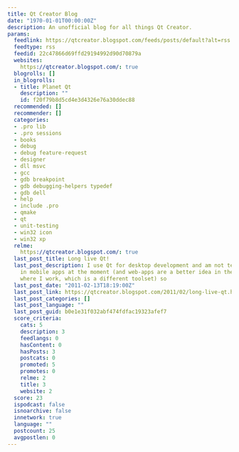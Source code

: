```yaml
---
title: Qt Creator Blog
date: "1970-01-01T00:00:00Z"
description: An unofficial blog for all things Qt Creator.
params:
  feedlink: https://qtcreator.blogspot.com/feeds/posts/default?alt=rss
  feedtype: rss
  feedid: 22c47866d69ffd29194992d90d70879a
  websites:
    https://qtcreator.blogspot.com/: true
  blogrolls: []
  in_blogrolls:
  - title: Planet Qt
    description: ""
    id: f20f79b8d5cd4e3d4326e76a30ddec88
  recommended: []
  recommender: []
  categories:
  - .pro lib
  - .pro sessions
  - books
  - debug
  - debug feature-request
  - designer
  - dll msvc
  - gcc
  - gdb breakpoint
  - gdb debugging-helpers typedef
  - gdb dell
  - help
  - include .pro
  - qmake
  - qt
  - unit-testing
  - win32 icon
  - win32 xp
  relme:
    https://qtcreator.blogspot.com/: true
  last_post_title: Long live Qt!
  last_post_description: I use Qt for desktop development and am not terribly interested
    in mobile apps at the moment (and web-apps are a better idea in the vertical market
    where I work, which is a different toolset) so
  last_post_date: "2011-02-13T18:19:00Z"
  last_post_link: https://qtcreator.blogspot.com/2011/02/long-live-qt.html
  last_post_categories: []
  last_post_language: ""
  last_post_guid: b0e1e31f032abf474fdfac19323afef7
  score_criteria:
    cats: 5
    description: 3
    feedlangs: 0
    hasContent: 0
    hasPosts: 3
    postcats: 0
    promoted: 5
    promotes: 0
    relme: 2
    title: 3
    website: 2
  score: 23
  ispodcast: false
  isnoarchive: false
  innetwork: true
  language: ""
  postcount: 25
  avgpostlen: 0
---
```

